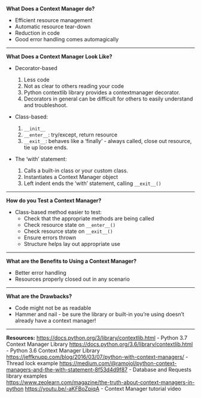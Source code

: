 __What Does a Context Manager do?__
+ Efficient resource management
+ Automatic resource tear-down
+ Reduction in code
+ Good error handling comes automagically
---
__What Does a Context Manager Look Like?__
+ Decorator-based
    1. Less code
    2. Not as clear to others reading your code
    3. Python contextlib library provides a contextmanager decorator.
    4. Decorators in general can be difficult for others to easily understand and troubleshoot.
   
+ Class-based:
    1. ```__init__```
    2. ```__enter__```: try/except, return resource
    3. ```__exit__```: behaves like a ‘finally’ - always called, close out resource, tie up loose ends.
    
+ The ‘with’ statement:
    1. Calls a built-in class or your custom class.
    2. Instantiates a Context Manager object
    3. Left indent ends the ‘with’ statement, calling ```__exit__()```
---
__How do you Test a Context Manager?__
+ Class-based method easier to test:   
    + Check that the appropriate methods are being called
    + Check resource state on ```__enter__()```
    + Check resource state on ```__exit__()```
    + Ensure errors thrown
    + Structure helps lay out appropriate use
---
__What are the Benefits to Using a Context Manager?__
+ Better error handling
+ Resources properly closed out in any scenario
---
__What are the Drawbacks?__
+ Code might not be as readable
+ Hammer and nail - be sure the library or built-in you’re using doesn’t   
  already have a context manager!
---
__Resources:__
https://docs.python.org/3/library/contextlib.html - Python 3.7 Context Manager Library
https://docs.python.org/3.6/library/contextlib.html - Python 3.6 Context Manager Library
https://jeffknupp.com/blog/2016/03/07/python-with-context-managers/ - Thread lock example
https://medium.com/@ramojol/python-context-managers-and-the-with-statement-8f53d4d9f87 - Database and Requests library examples    
https://www.zeolearn.com/magazine/the-truth-about-context-managers-in-python
https://youtu.be/-aKFBoZpiqA - Context Manager tutorial video
